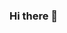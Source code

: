 ### Hi there 👋

<!--
**namidev05/namiDev05** is a ✨ _special_ ✨ repository because its `README.md` (this file) appears on your GitHub profile.

Here are some ideas to get you started:

- 🔭 I’m currently working on ... (Fresh Computer Engineering graduate) Online business
- 🌱 I’m currently learning ... React.js
- 👯 I’m looking to collaborate on ... React.js
- 🤔 I’m looking for help with ... Anyone
- 💬 Ask me about ... Anything
- 📫 How to reach me: ... naimpanotolan@gmail.com
- 😄 Pronouns: ... He/his
- ⚡ Fun fact: ... I don't eat pork😂 cuz I'm muslim
-->
